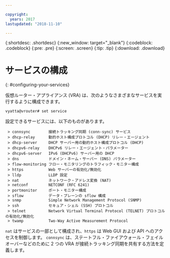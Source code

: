```yaml
---

copyright:
  years: 2017
lastupdated: "2018-11-10"

---
```


{:shortdesc: .shortdesc}
{:new_window: target="_blank"}
{:codeblock: .codeblock}
{:pre: .pre}
{:screen: .screen}
{:tip: .tip}
{:download: .download}

# サービスの構成
{: #configuring-your-services}

仮想ルーター・アプライアンス (VRA) は、次のようなさまざまなサービスを実行するように構成できます。

`vyatta@vrouter# set service`

設定できるサービスには、以下のものがあります。

```
 > connsync        接続トラッキング同期 (conn-sync) サービス
 > dhcp-relay      動的ホスト構成プロトコル (DHCP) リレー・エージェント
 > dhcp-server     DHCP サーバー用の動的ホスト構成プロトコル (DHCP)
 > dhcpv6-relay    DHCPv6 リレー・エージェント・パラメーター
 > dhcpv6-server   IPv6 (DHCPv6) サーバー用の DHCP
 > dns             ドメイン・ネーム・サーバー (DNS) パラメーター
 > flow-monitoring フロー・モニタリングのトラフィック・モニター構成
 > https           Web サーバーの有効化/無効化
 > lldp            LLDP 設定
 > nat             ネットワーク・アドレス変換 (NAT)
 > netconf         NETCONF (RFC 6241)
 > portmonitor     ポート・モニター構成
 > sflow           データ・プレーンの sflow 構成
 > snmp            Simple Network Management Protocol (SNMP)
 > ssh             セキュア・シェル (SSH) プロトコル
 > telnet          Network Virtual Terminal Protocol (TELNET) プロトコルの有効化/無効化
 > twamp           Two-Way Active Measurement Protocol
```

`nat` はサービスの一部として構成され、`https` は Web GUI および API へのアクセスを制御します。 `connsync` は、ステートフル・ファイアウォール・フェイルオーバーなどのために 2 つの VRA が接続トラッキング同期を共有する方法を定義します。
